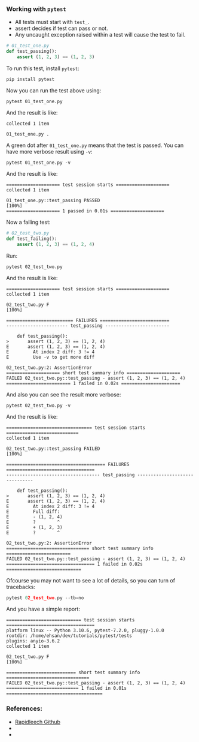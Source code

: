 ### Working with `pytest`
- All tests must start with `test_`.
- assert decides if test can pass or not.
- Any uncaught exception raised within a test will cause the test to fail. 
```python
# 01_test_one.py
def test_passing():
    assert (1, 2, 3) == (1, 2, 3)
```
To run this test, install `pytest`:
```commandline
pip install pytest
```
Now you can run the test above using:
```commandline
pytest 01_test_one.py
```
And the result is like:
```
collected 1 item                                                                                                                                                                                                                       

01_test_one.py .  
```
A green dot after `01_test_one.py` means that the test is passed.
You can have more verbose result using `-v`:
```commandline
pytest 01_test_one.py -v
```
And the result is like:
```
==================== test session starts ====================
collected 1 item                                                                                                                                                                                                                       

01_test_one.py::test_passing PASSED                                                                                                                                                                                              [100%]
==================== 1 passed in 0.01s ====================
```
Now a failing test:
```python
# 02_test_two.py
def test_failing():
    assert (1, 2, 3) == (1, 2, 4)
```
Run:
```commandline
pytest 02_test_two.py
```
And the result is like:
```
==================== test session starts ====================
collected 1 item                                                                                                                                                                                                                       

02_test_two.py F                                                                                                                                                                                                                 [100%]

========================= FAILURES ==========================
----------------------- test_passing ------------------------

    def test_passing():
>       assert (1, 2, 3) == (1, 2, 4)
E       assert (1, 2, 3) == (1, 2, 4)
E         At index 2 diff: 3 != 4
E         Use -v to get more diff

02_test_two.py:2: AssertionError
==================== short test summary info ====================
FAILED 02_test_two.py::test_passing - assert (1, 2, 3) == (1, 2, 4)
======================== 1 failed in 0.02s ======================
```
And also you can see the result more verbose:
```commandline
pytest 02_test_two.py -v
```
And the result is like:
```
================================ test session starts ===========================
collected 1 item                                                                                                                                                                                                                       

02_test_two.py::test_passing FAILED                                                                                                                                                                                              [100%]

===================================== FAILURES =================================
----------------------------------- test_passing -------------------------------

    def test_passing():
>       assert (1, 2, 3) == (1, 2, 4)
E       assert (1, 2, 3) == (1, 2, 4)
E         At index 2 diff: 3 != 4
E         Full diff:
E         - (1, 2, 4)
E         ?        ^
E         + (1, 2, 3)
E         ?        ^

02_test_two.py:2: AssertionError
=============================== short test summary info ========================
FAILED 02_test_two.py::test_passing - assert (1, 2, 3) == (1, 2, 4)
================================= 1 failed in 0.02s ============================
```
Ofcourse you may not want to see a lot of details, so you can turn of tracebacks:
```python
pytest 02_test_two.py --tb=no
```
And you have a simple report:
```
============================ test session starts =================================
platform linux -- Python 3.10.6, pytest-7.2.0, pluggy-1.0.0
rootdir: /home/ehsan/dev/tutorials/pytest/tests
plugins: anyio-3.6.2
collected 1 item                                                                                                                                                                                                                       

02_test_two.py F                                                                                                                                                                                                                 [100%]

========================== short test summary info ===============================
FAILED 02_test_two.py::test_passing - assert (1, 2, 3) == (1, 2, 4)
=========================== 1 failed in 0.01s ====================================
```


### References:
- [Rapidleech Github](https://github.com/redwangtc/Rapidleech)
- []()
- 
